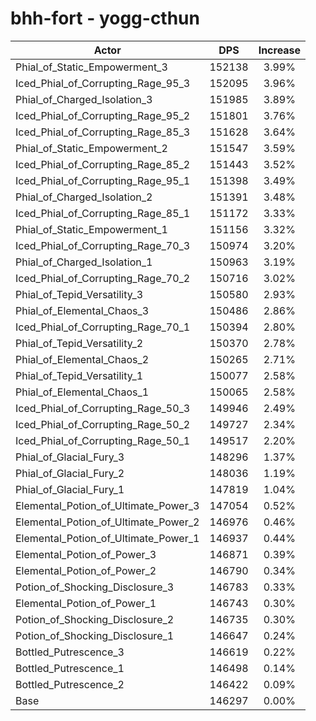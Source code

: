 # bhh-fort - yogg-cthun
| Actor | DPS | Increase |
|---|:---:|:---:|
|Phial_of_Static_Empowerment_3|152138|3.99%|
|Iced_Phial_of_Corrupting_Rage_95_3|152095|3.96%|
|Phial_of_Charged_Isolation_3|151985|3.89%|
|Iced_Phial_of_Corrupting_Rage_95_2|151801|3.76%|
|Iced_Phial_of_Corrupting_Rage_85_3|151628|3.64%|
|Phial_of_Static_Empowerment_2|151547|3.59%|
|Iced_Phial_of_Corrupting_Rage_85_2|151443|3.52%|
|Iced_Phial_of_Corrupting_Rage_95_1|151398|3.49%|
|Phial_of_Charged_Isolation_2|151391|3.48%|
|Iced_Phial_of_Corrupting_Rage_85_1|151172|3.33%|
|Phial_of_Static_Empowerment_1|151156|3.32%|
|Iced_Phial_of_Corrupting_Rage_70_3|150974|3.20%|
|Phial_of_Charged_Isolation_1|150963|3.19%|
|Iced_Phial_of_Corrupting_Rage_70_2|150716|3.02%|
|Phial_of_Tepid_Versatility_3|150580|2.93%|
|Phial_of_Elemental_Chaos_3|150486|2.86%|
|Iced_Phial_of_Corrupting_Rage_70_1|150394|2.80%|
|Phial_of_Tepid_Versatility_2|150370|2.78%|
|Phial_of_Elemental_Chaos_2|150265|2.71%|
|Phial_of_Tepid_Versatility_1|150077|2.58%|
|Phial_of_Elemental_Chaos_1|150065|2.58%|
|Iced_Phial_of_Corrupting_Rage_50_3|149946|2.49%|
|Iced_Phial_of_Corrupting_Rage_50_2|149727|2.34%|
|Iced_Phial_of_Corrupting_Rage_50_1|149517|2.20%|
|Phial_of_Glacial_Fury_3|148296|1.37%|
|Phial_of_Glacial_Fury_2|148036|1.19%|
|Phial_of_Glacial_Fury_1|147819|1.04%|
|Elemental_Potion_of_Ultimate_Power_3|147054|0.52%|
|Elemental_Potion_of_Ultimate_Power_2|146976|0.46%|
|Elemental_Potion_of_Ultimate_Power_1|146937|0.44%|
|Elemental_Potion_of_Power_3|146871|0.39%|
|Elemental_Potion_of_Power_2|146790|0.34%|
|Potion_of_Shocking_Disclosure_3|146783|0.33%|
|Elemental_Potion_of_Power_1|146743|0.30%|
|Potion_of_Shocking_Disclosure_2|146735|0.30%|
|Potion_of_Shocking_Disclosure_1|146647|0.24%|
|Bottled_Putrescence_3|146619|0.22%|
|Bottled_Putrescence_1|146498|0.14%|
|Bottled_Putrescence_2|146422|0.09%|
|Base|146297|0.00%|
